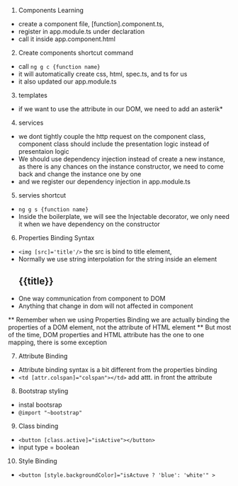 1. Components Learning

- create a component file, [function].component.ts,
- register in app.module.ts under declaration
- call it inside app.component.html

2. Create components shortcut command

- call `ng g c {function name}`
- it will automatically create css, html, spec.ts, and ts for us
- it also updated our app.module.ts

3. templates

- if we want to use the attribute in our DOM, we need to add an asterik\*

4. services

- we dont tightly couple the http request on the component class, component class should include the presentation logic instead of presentaion logic
- We should use dependency injection instead of create a new instance, as there is any chances on the instance constructor, we need to come back and change the instance one by one
- and we register our dependency injection in app.module.ts

5. servies shortcut

- `ng g s {function name}`
- Inside the boilerplate, we will see the Injectable decorator, we only need it when we have dependency on the constructor

6. Properties Binding Syntax

- `<img [src]='title'/>` the src is bind to title element,
- Normally we use string interpolation for the string inside an element <h2>{{title}}</h2>
- One way communication from component to DOM
- Anything that change in dom will not affected in component

** Remember when we using Properties Binding we are actually binding the properties of a DOM element, not the attribute of HTML element
** But most of the time, DOM properties and HTML attribute has the one to one mapping, there is some exception

7. Attribute Binding

- Attribute binding syntax is a bit different from the properties binding
- `<td [attr.colspan]="colspan"></td>` add attt. in front the attribute

8. Bootstrap styling

- instal bootsrap
- `@import "~bootstrap"`

9. Class binding

- `<button [class.active]="isActive"></button>`
- input type = boolean

10. Style Binding

- `<button [style.backgroundColor]="isActuve ? 'blue': 'white'" >`
